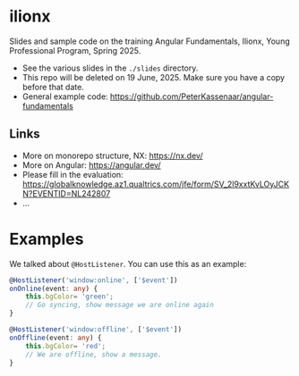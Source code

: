 # ilionx

Slides and sample code on the training Angular Fundamentals, Ilionx, Young Professional Program, Spring 2025.

* See the various slides in the `./slides` directory. 
* This repo will be deleted on 19 June, 2025. Make sure you have a copy before that date.
* General example code: https://github.com/PeterKassenaar/angular-fundamentals


## Links
* More on monorepo structure, NX: https://nx.dev/
* More on Angular: https://angular.dev/
* Please fill in the evaluation: https://globalknowledge.az1.qualtrics.com/jfe/form/SV_2l9xxtKvLOyJCKN?EVENTID=NL242807
* ...

# Examples

We talked about `@HostListener`. You can use this as an example:

```typescript
@HostListener('window:online', ['$event'])
onOnline(event: any) {
    this.bgColor= 'green';
    // Go syncing, show message we are online again
}

@HostListener('window:offline', ['$event'])
onOffline(event: any) {
    this.bgColor= 'red';
    // We are offline, show a message.
}
```
